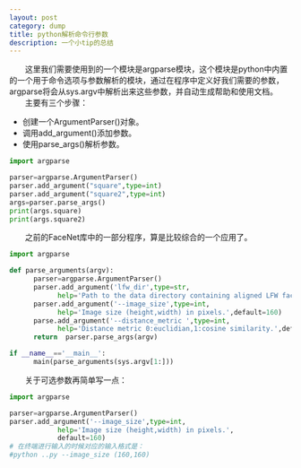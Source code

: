 ```yaml
---
layout: post
category: dump
title: python解析命令行参数
description: 一个小tip的总结
---
```


　　这里我们需要使用到的一个模块是argparse模块，这个模块是python中内置的一个用于命令选项与参数解析的模块，通过在程序中定义好我们需要的参数，argparse将会从sys.argv中解析出来这些参数，并自动生成帮助和使用文档。<br>
　　主要有三个步骤：
- 创建一个ArgumentParser()对象。
- 调用add_argument()添加参数。
- 使用parse_args()解析参数。

```python
import argparse

parser=argparse.ArgumentParser()
parser.add_argument("square",type=int)
parser.add_argument("square2",type=int)
args=parser.parse_args()
print(args.square)
print(args.square2)
```

　　之前的FaceNet库中的一部分程序，算是比较综合的一个应用了。
```python
import argparse

def parse_arguments(argv):
      parser=argparse.ArgumentParser()
      parser.add_argument('lfw_dir',type=str,
            help='Path to the data directory containing aligned LFW face patches.')
      parser.add_argument('--image_size',type=int,
            help='Image size (height,width) in pixels.',default=160)
      parse.add_argument('--distance_metric ',type=int,
            help='Distance metric 0:euclidian,1:cosine similarity.',default=0)
      return  parser.parse_args(argv)

if __name__=='__main__':
      main(parse_arguments(sys.argv[1:]))
```

　　关于可选参数再简单写一点：
```python
import argparse

parser=argparse.ArgumentParser()
parser.add_argument('--image_size',type=int,
            help='Image size (height,width) in pixels.',
            default=160)
# 在终端进行输入的时候对应的输入格式是：
#python ..py --image_size (160,160)
```